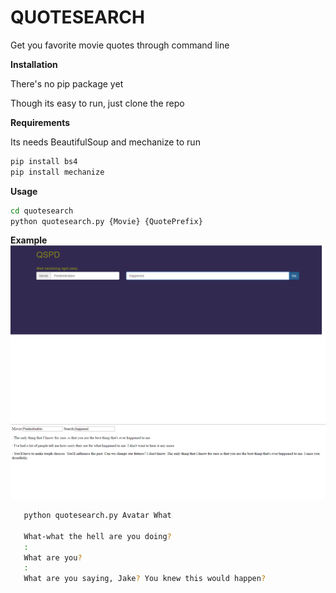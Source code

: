# QUOTESEARCH
Get you favorite movie quotes through command line

 **Installation**

 There's no pip package yet

 Though its easy to run, just clone the repo

 **Requirements**
 
 Its needs BeautifulSoup and mechanize to run

 ```sh
 pip install bs4
 pip install mechanize
 ```

 **Usage**

 ```sh
 cd quotesearch
 python quotesearch.py {Movie} {QuotePrefix}
 ```

 **Example**
![Alt text](1.png?raw=true "Search")
![Alt text](2.png?raw=true "Search")

 ```sh 
    python quotesearch.py Avatar What

    What-what the hell are you doing?                                                                               
    :                                                                                                               
    What are you?                                                                                                   
    :                                                                                                               
    What are you saying, Jake? You knew this would happen?  
```
